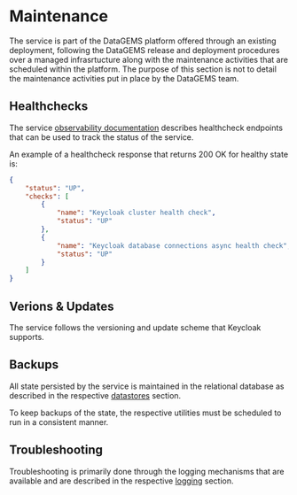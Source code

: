 # Maintenance

The service is part of the DataGEMS platform offered through an existing deployment, following the DataGEMS release and deployment procedures over a managed infrasrtucture along with the maintenance activities that are scheduled within the platform. The purpose of this section is not to detail the maintenance activities put in place by the DataGEMS team.

## Healthchecks

The service [observability documentation](https://www.keycloak.org/observability/health) describes healthcheck endpoints that can be used to track the status of the service. 

An example of a healthcheck response that returns 200 OK for healthy state is:
```json
{
    "status": "UP",
    "checks": [
        {
            "name": "Keycloak cluster health check",
            "status": "UP"
        },
        {
            "name": "Keycloak database connections async health check",
            "status": "UP"
        }
    ]
}
```

## Verions & Updates

The service follows the versioning and update scheme that Keycloak supports.

## Backups

All state persisted by the service is maintained in the relational database as described in the respective [datastores](datastore.md) section.

To keep backups of the state, the respective utilities must be scheduled to run in a consistent manner. 

## Troubleshooting

Troubleshooting is primarily done through the logging mechanisms that are available and are described in the respective [logging](logging.md) section.